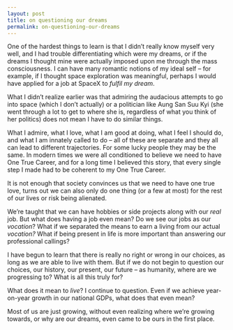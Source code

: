 ```yaml
---
layout: post
title: on questioning our dreams
permalink: on-questioning-our-dreams
---
```


One of the hardest things to learn is that I didn’t really know myself very well, and I had trouble differentiating which were my dreams, or if the dreams I thought mine were actually imposed upon me through the mass consciousness. I can have many romantic notions of my ideal self – for example, if I thought space exploration was meaningful, perhaps I would have applied for a job at SpaceX to _fulfil my dream_.

What I didn’t realize earlier was that admiring the audacious attempts to go into space (which I don’t actually) or a politician like Aung San Suu Kyi (she went through a lot to get to where she is, regardless of what you think of her politics) does not mean I have to do similar things. 

What I admire, what I love, what I am good at doing, what I feel I should do, and what I am innately called to do – all of these are separate and they all can lead to different trajectories. For some lucky people they may be the same. In modern times we were all conditioned to believe we need to have One True Career, and for a long time I believed this story, that every single step I made had to be coherent to my One True Career. 

It is not enough that society convinces us that we need to have one true love, turns out we can also only do one thing (or a few at most) for the rest of our lives or risk being alienated.

We’re taught that we can have hobbies or side projects along with our _real_ job. But what does having a job even mean? Do we see our jobs as our _vocation_? What if we separated the means to earn a living from our actual _vocation?_ What if being present in life is more important than answering our professional callings?

I have begun to learn that there is really no right or wrong in our choices, as long as we are able to live with them. But if we do not begin to question our choices, our history, our present, our future – as humanity, where are we progressing to? What is all this truly for? 

What does it mean to _live_? I continue to question. Even if we achieve year-on-year growth in our national GDPs, what does that even mean? 

Most of us are just growing, without even realizing where we’re growing towards, or why are our dreams, even came to be ours in the first place. 

